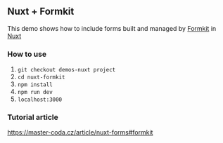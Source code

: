## Nuxt + Formkit
This demo shows how to include forms built and managed by [Formkit](https://formkit.com/) in [Nuxt](https://nuxt.com/)

### How to use
1. `git checkout demos-nuxt project`
2. `cd nuxt-formkit`
3. `npm install`
4. `npm run dev` 
5. `localhost:3000` 

### Tutorial article
https://master-coda.cz/article/nuxt-forms#formkit